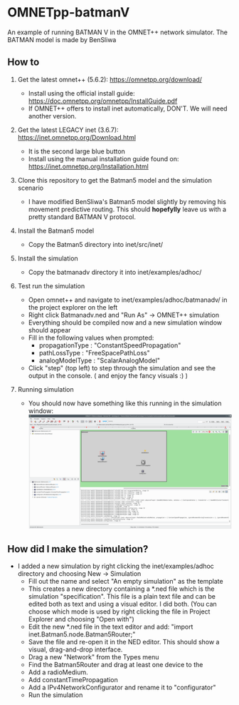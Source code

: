 # OMNETpp-batmanV
An example of running BATMAN V in the OMNET++ network simulator. The BATMAN model is made by BenSliwa


## How to
1. Get the latest omnet++ (5.6.2): https://omnetpp.org/download/
    - Install using the official install guide: https://doc.omnetpp.org/omnetpp/InstallGuide.pdf
    - If OMNET++ offers to install inet automatically, DON'T. We will need another version.
    
2. Get the latest LEGACY inet (3.6.7): https://inet.omnetpp.org/Download.html
    - It is the second large blue button
    - Install using the manual installation guide found on: https://inet.omnetpp.org/Installation.html

3. Clone this repository to get the Batman5 model and the simulation scenario
    - I have modified BenSliwa's Batman5 model slightly by removing his movement predictive routing. This should **hopefylly** leave us with a pretty standard BATMAN V protocol.
  
4. Install the Batman5 model
    - Copy the Batman5 directory into inet/src/inet/

5. Install the simulation
    - Copy the batmanadv directory it into inet/examples/adhoc/
  
6. Test run the simulation
    - Open omnet++ and navigate to inet/examples/adhoc/batmanadv/ in the project explorer on the left
    - Right click Batmanadv.ned and "Run As" -> OMNET++ simulation
    - Everything should be compiled now and a new simulation window should appear
    - Fill in the following values when prompted:
      - propagationType : "ConstantSpeedPropagation"
      - pathLossType    : "FreeSpacePathLoss"
      - analogModelType : "ScalarAnalogModel"
    - Click "step" (top left) to step through the simulation and see the output in the console. ( and enjoy the fancy visuals :) )

7. Running simulation
    - You should now have something like this running in the simulation window:
![](images/simulation_window.png)

## How did I make the simulation?
- I added a new simulation by right clicking the inet/examples/adhoc directory and choosing New -> Simulation
  - Fill out the name and select "An empty simulation" as the template
  - This creates a new directory containing a *.ned file which is the simulation "specification". This file is a plain text file and can be edited both as text and using a visual editor. I did both. (You can choose which mode is used by right clicking the file in Project Explorer and choosing "Open with")
  - Edit the new *.ned file in the text editor and add: "import inet.Batman5.node.Batman5Router;"
  - Save the file and re-open it in the NED editor. This should show a visual, drag-and-drop interface. 
  - Drag a new "Network" from the Types menu
  - Find the Batman5Router and drag at least one device to the
  - Add a radioMedium.
  - Add constantTimePropagation
  - Add a IPv4NetworkConfigurator and rename it to "configurator"
  - Run the simulation
